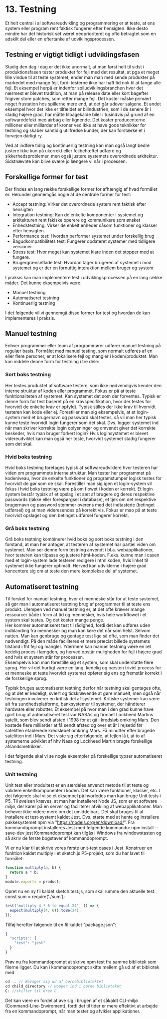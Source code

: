 # 13. Testning
Et helt central i al softwareudvikling og programmering er at teste, at ens system eller program rent faktisk fungerer efter hensigten. Ikke desto mindre har det historisk set været nedprioriteret og ofte betragtet som en adskilt del eller en eftertanke af udviklingsprocessen. 

## Testning er vigtigt tidligt i udviklingsfasen 
Stadig den dag i dag er det ikke unormalt, at man først helt til sidst i produktionsfasen tester produktet for fejl med det resultat, at pga et meget lille vindue til at teste systemet, ender man man med sende produkter på markedet med mange fejl, fordi testerne ikke har haft tid nok til at fange alle fejl. 
Et eksempel herpå er indenfor spiludviklingsbranchen hvor det nærmest er blevet tradition, at man på release date eller kort bagefter frigiver store patches, som retter mange fejl. Det koster måske primært noget frustation hos spillerne mere end, at det går udover salgene. 
Et andet eksempel hvor det ikke er tilfældet er bilindustrien, som i de senere år i stadig højere grad, har måtte tilbagekalde biler i tusindvis på grund af en softwaredefekt med airbag eller lignende.
Det koster producenterne millioner eller milliarder af kroner ved ikke at have gode teknikker for testning og skaber samtidig utilfredse kunder, der kan forstærke et i forvejen dårligt ry. 

Ved at indføre tidlig og kontinuerlig testning kan man også langt bedre justere ikke kun på ukorrekt eller fejlbehæftet adfærd og sikkerhedsproblemer, men også justere systemets overordnede arkitektur. Sidstnævnte kan blive svære jo længere vi når i processen. 

## Forskellige former for test
Der findes en lang række forskellige former for afhængig af hvad formålet er. Herunder gennemgås nogle af de centrale former for test:

- Accept testning: Virker det overordnede  system rent faktisk efter hensigten
- Integration testning: Kan de enkelte komponenter i systemet og arkitekturen rent fakiske operere og kommunikere som ønsket
- Enhedstestning: Virker de enkelt enheder såsom funktioner og klasser efter hensigten. 
- Performance test: Hvordan performer systemet under forskellig brug 
- Bagudkompatibilitets test: Fungerer opdateret systemer med tidligere versioner 
- Stress test: Hvor meget kan systemet klare inden det stopper med at fungere. 
- Brugergrænseflade test: Hvordan tager brugeren af systemet i mod systemet og er der en fornuftig interaktion mellem bruger og system

I praksis kan man implementere test i udviklingsprocessen på en lang række måder. Det kunne eksempelvis være:

- Manuel testning
- Automatiseret testning
- Kontinuerlig testning
  
I det følgende vil vi gennemgå disse former for test og hvordan de kan implementeres i praksis. 

## Manuel testning
Enhver programmør eller team af programmører udfører manuel testning på regulær basis. Formålet med manuel testing, som normalt udføres af en eller flere personer, er at lokalisere fejl og mangler i koden/produktet. Man kan inddele denne form for testning i tre dele:
### Sort boks testning 
Her testes produktet af software testere, som ikke nødvendigvis kender den interne struktur af koden eller programmet. Fokus er på at teste funktionaliteten af systemet. Kan systemet det som der forventes. Typisk er denne form for test baseret på en kravspecifikation, hvor der testes for hvorvidt de enkelte krav er opfyldt. Typisk stilles der ikke krav til hvorvidt testeren kan kode eller ej. 
Forestiller man sig eksempelvis, at et login-system med et brugernavn og password skal testes, så vil man her 
typisk kunne teste hvorvidt login fungerer som det skal. Dvs. logger systemet ind når man skriver korrekte login oplysninger og omvendt giver det korrekte beskeder, hvis man bruger forkert login? Hvis loginsystemet er blevet videreudviklet kan man også her teste, hvorvidt systemet stadig fungerer som det skal. 

### Hvid boks testning
Hvid boks testning foretages typisk af softwareudviklere hvor testeren har viden om programmets interne struktur. Man tester her programmet på kodeniveau, hvor de enkelte funktioner og programstumper logisk testes for hvorvidt de gør som de skal. 
Forestiller man sig igen et login-system vil fokus i hvid boks testning være på om flowet i koden er korrekt. Et login system består typisk af et opslag i et sæt af brugere og deres respektive passwords (løkke eller forespørgsel i database), et tjek om det respektive brugernavn og password stemmer overens med det indtastede (betinget udførsel) og at man videresendes på korrekt vis. 
Fokus er mao på at teste hvorvidt opslaget og den betinget udførsel fungerer korrekt.  
  
### Grå boks testning
Grå boks testning kombinerer hvid boks og sort boks testning i den forstand, at man her antager, at testeren af systemet har partiel viden om systemet. Man ser denne form testning anvendt i bl.a. webapplikationer, hvor testeren kan tilpasse og justere html-koden. F.eks. kunne man i casen med et login-system lade testeren redigere i html koden, hvis linket til systemet ikke fungerer optimalt.
Herved kan udviklerne i højere grad koncentere sig om at teste den mere komplekse del af systemet. 

## Automatiseret testning
Til forskel for manuel testning, hvor et menneske står for at teste systemet, så gør man i automatiseret testning brug af programmer til at teste ens produkt. 
Ulempen ved manuel testning er, at det ofte kræver mange ressourcer både i form af tid og mennesker, hvis hele workflowet i et system skal testes. Og det koster mange penge.  
Her kommer automatiseret test til rådighed, fordi det kan udføres uden indblanding fra mennesker og man kan køre det når som helst. Selvom natten. Man kan genbruge og gentage test lige så ofte, som man finder det nødvendigt. På den måde faciliteres et mere præcist billede systemets tilstand i fht fejl og mangler. 
Ydermere kan manuel testning være en ret kedelig proces i længden, og herved opstår muligheden for fejl i højere grad end hvis et system står for processen.  
Eksempelvis kan man forestille sig et system, som skal understøtte flere sprog. Her vil det hurtigt være en lang, kedelig og næsten triviel process for et menneske at teste hvorvidt systemet opfører sig ens og fremstår korrekt i de forskellige sprog. 

Typisk bruges automatiseret testning derfor når testning skal gentages ofte, og at det er kedeligt, svært og tidskrævende at gøre manuelt, men også når testningen involverer en kritisk del af systemet. Kritiske systemer kan være alt fra sundhedsplatforme, banksystemer til systemer, der håndterer hardware eller robotter. Et eksempel på hvor man i den grad kunne have gjort brug af automatiseret test var NASAs og firmaet Lockheed Martins satelit, som blev sendt afsted i 1998 for at gå i kredsløb omkring Mars. Den kostede flere milliarder at få sendt afsted  og over et år i rejsetid før satelitten etablerede kredsløbet omkring Mars. Få minutter efter bragede satelitten ind i Mars. Det viste sig efterfølgende, at fejlen lå i, at to af systemerne udviklet af hhv Nasa og Lockheed Martin brugte forskellige afsandsmetrikker.

I det følgende skal vi se nogle eksempler på forskellige typser automatiseret testning. 

### Unit testning
Unit test eller modultest er en særdeles anvendt metode til at teste og validere enkeltkomponenter i koden. Det kan være funktioner, klasser, etc.
I det følgende skal vi se et eksempel på hvorledes man kan bruge Unit tests i P5. Til øvelsen kræves, at man har installeret Node JS, som er et software miljø, der kører på en server og faciliterer afvikling af webapplikationer. Man behøver ikke videre mere om det umiddelbart. Det skal bruges til at installere et test-systemt kaldet Jest. Dvs. starte med at hente og installere pakkesystemet npm via "https://nodejs.org/en/download/". Fra kommandoprompt installeres Jest med følgende kommando:
npm install --save-dev jest
Kommandoprompt kan tilgås i Windows fra windowstasten og så skriv de første bogstaver af kommandoprompt. 

Vi er nu klar til at skrive vores første unit-test cases i Jest. 
Konstruer en funktion kaldet multiply i et sketch.js P5-projekt, som du har lavet til formålet:

```javascript
function multiply(a, b) {
  return a * b;
}
module.exports = product;
```

Opret nu en ny fil kaldet sketch.test.js, som skal rumme den aktuelle test:
const sum = require('./sum');
```javascript
test('multiply 4 * 6 to equal 24', () => {
  expect(multiply(4, 6)).toBe(24);
});
```
Tilføj herefter følgende til en fil kaldet "package.json":
```javascript
{
  "scripts": {
    "test": "jest"
  }
}
```
Prøv nu fra kommandoprompt at skrive npm test fra samme bibliotek som filerne ligger. Du kan i kommandoprompt skifte mellem gå ud af et bibliotek med 
```javascript
cd .. // Bevæger sig ud af børnebibliotektet
cd child_directory // Hopper ind i børne biblioteket
C: //skifter til drev C
```
Det kan være en fordel at øve sig i brugen af et såkaldt CLI-miljø (Command-Line-Enviroment), fordi det til tider er mere effektivt at arbejde fra en kommandoprompt, når man tester og afvikler applikationer. 